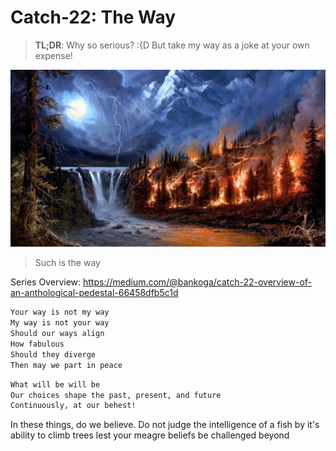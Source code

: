 # Catch-22: The Way

> **TL;DR**: Why so serious? :{D But take my way as a joke at your own expense!

![the_way_banner](/docs/catch_22/images/the_way_banner.jpg)
> Such is the way

Series Overview: https://medium.com/@bankoga/catch-22-overview-of-an-anthological-pedestal-66458dfb5c1d

```md
Your way is not my way
My way is not your way
Should our ways align
How fabulous
Should they diverge
Then may we part in peace
```

```md
What will be will be
Our choices shape the past, present, and future
Continuously, at our behest!
```

In these things, do we believe. Do not judge the intelligence of a fish by it's ability to climb trees lest your meagre beliefs be challenged beyond